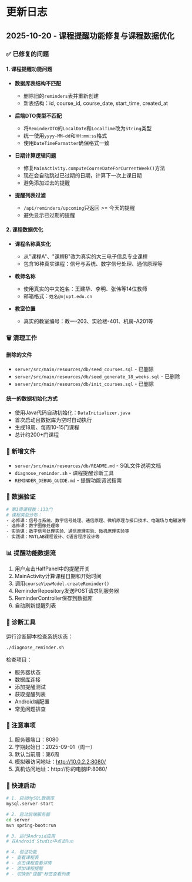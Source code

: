 # 更新日志

## 2025-10-20 - 课程提醒功能修复与课程数据优化

### ✅ 已修复的问题

#### 1. 课程提醒功能问题
- **数据库表结构不匹配**
  - 删除旧的`reminders`表并重新创建
  - 新表结构：id, course_id, course_date, start_time, created_at
  
- **后端DTO类型不匹配**
  - 将`ReminderDTO`的`LocalDate`和`LocalTime`改为`String`类型
  - 统一使用`yyyy-MM-dd`和`HH:mm:ss`格式
  - 使用`DateTimeFormatter`确保格式一致

- **日期计算逻辑问题**
  - 修复`MainActivity.computeCourseDateForCurrentWeek()`方法
  - 现在会自动跳过已过期的日期，计算下一次上课日期
  - 避免添加过去的提醒

- **提醒列表过滤**
  - `/api/reminders/upcoming`只返回 >= 今天的提醒
  - 避免显示已过期的提醒

#### 2. 课程数据优化
- **课程名称真实化**
  - 从"课程A"、"课程B"改为真实的大三电子信息专业课程
  - 包含16种真实课程：信号与系统、数字信号处理、通信原理等
  
- **教师名称**
  - 使用真实的中文姓名：王建华、李明、张伟等14位教师
  - 邮箱格式：`姓名@njupt.edu.cn`

- **教室位置**
  - 真实的教室编号：教一-203、实验楼-401、机房-A201等

### 🗑️ 清理工作

#### 删除的文件
- `server/src/main/resources/db/seed_courses.sql` - 已删除
- `server/src/main/resources/db/seed_generate_18_weeks.sql` - 已删除
- `server/src/main/resources/db/init_courses.sql` - 已删除

#### 统一的数据初始化方式
- 使用Java代码自动初始化：`DataInitializer.java`
- 首次启动且数据库为空时自动执行
- 生成18周、每周10-15门课程
- 总计约200+门课程

### 📁 新增文件
- `server/src/main/resources/db/README.md` - SQL文件说明文档
- `diagnose_reminder.sh` - 课程提醒诊断工具
- `REMINDER_DEBUG_GUIDE.md` - 提醒功能调试指南

### 🎯 数据验证
```bash
# 第1周课程数：133门
# 课程类型分布：
- 必修课：信号与系统、数字信号处理、通信原理、微机原理与接口技术、电磁场与电磁波等
- 选修课：数字图像处理等
- 实验课：数字信号处理实验、通信原理实验、微机原理实验等
- 实践课：MATLAB课程设计、C语言程序设计等
```

### 📊 提醒功能数据流
1. 用户点击HalfPanel中的提醒开关
2. MainActivity计算课程日期和开始时间
3. 调用`courseViewModel.createReminder()`
4. ReminderRepository发送POST请求到服务器
5. ReminderController保存到数据库
6. 自动刷新提醒列表

### 🔧 诊断工具
运行诊断脚本检查系统状态：
```bash
./diagnose_reminder.sh
```

检查项目：
- 服务器状态
- 数据库连接
- 添加提醒测试
- 获取提醒列表
- Android端配置
- 常见问题排查

### 📝 注意事项
1. 服务器端口：8080
2. 学期起始日：2025-09-01（周一）
3. 默认当前周：第6周
4. 模拟器访问地址：http://10.0.2.2:8080/
5. 真机访问地址：http://你的电脑IP:8080/

### 🚀 快速启动
```bash
# 1. 启动MySQL数据库
mysql.server start

# 2. 启动后端服务器
cd server
mvn spring-boot:run

# 3. 运行Android应用
# 在Android Studio中点击Run

# 4. 验证功能
# - 查看课程表
# - 点击课程查看详情
# - 添加课程提醒
# - 切换到"提醒"标签查看列表
```

